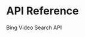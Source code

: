 <!-- 
NavPath: Bing Video Search API
LinkLabel: API Reference
Weight: 10
ExternalLink: https://bingapis.portal.azure-api.net/docs/services/56b43f3ccf5ff8098cef3809/operations/56b440d2cf5ff8098cef380b
-->

# API Reference
Bing Video Search API
